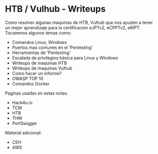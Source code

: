 # HTB / Vulhub - Writeups

Como resolver algunas maquinas de HTB, Vulhub que nos ayuden a tener un mejor aprendizaje para la certificación eJPTv2, eCPPTv2, eWPT. 
Tocaremos algunos temas como:
* Comandos Linux, Windows 
* Puertos mas comunes en el 'Pentesting'
* Herramientas de 'Pentesting'
* Escalada de privilegios básica para Linux y Windows 
* Writeups de maquinas HTB
* Writeups de maquinas Vulhub
* Como hacer un informe?
* OWASP TOP 10 
* Comandos Docker

Paginas usadas en estas notas.
* Hack4u.io
* TCM
* HTB
* THM
* PortSwigger

Material adicional:
* CEH
* AWS

